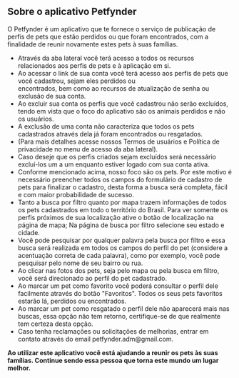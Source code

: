 <h2>Sobre o aplicativo Petfynder</h2>
<h7>O Petfynder é um aplicativo que te fornece o serviço de publicação de perfis de pets que estão
perdidos ou que foram encontrados, com a finalidade de reunir novamente estes pets à suas famílias.</h7>
<ul>
<li>Através da aba lateral você terá acesso a todos os recursos relacionados aos perfis de pets e à aplicação em si.</li>
<li>Ao acessar o link de sua conta você terá acesso aos perfis de pets que você cadastrou, sejam eles perdidos ou</li>
encontrados, bem como ao recursos de atualização de senha ou exclusão de sua conta.
<li>Ao excluir sua conta os perfis que você cadastrou não serão excluídos, tendo em vista que o foco do
aplicativo são os animais perdidos e não os usuários.</li>
<li>A exclusão de uma conta não caracteriza que todos os
pets cadastrados através dela já foram encontrados ou resgatados.</li>
<li>(Para mais detalhes acesse nossos
Termos de usuários e Política de privacidade no menu de acesso da aba lateral).</li>
<li>Caso deseje que os perfis criados sejam excluídos será necessário excluí-los um a um enquanto estiver logado
com sua conta ativa.</li>
<li>Conforme mencionado acima, nosso foco são os pets. Por este motivo é necessário preencher todos os campos
do formulário de cadastro de pets para finalizar o cadastro, desta forma a busca será completa, fácil e
com maior probabilidade de sucesso.</li>
<li>Tanto a busca por filtro quanto por mapa trazem informações de todos os pets cadastrados em todo o território
do Brasil. Para ver somente os perfis próximos de sua localização ative o botão de localização na página de mapa;
Na página de busca por filtro selecione seu estado e cidade.</li>
<li>Você pode pesquisar por qualquer palavra pela busca por filtro e essa busca será realizada em todos os campos
do perfil do pet (considere a acentuação correta de cada palavra), como por exemplo, você pode pesquisar
pelo nome de seu bairro ou rua.</li>
<li>Ao clicar nas fotos dos pets, seja pelo mapa ou pela busca em filtro, você será direcionado ao perfil
do pet cadastrado.</li>
<li>Ao marcar um pet como favorito você poderá consultar o perfil dele facilmente através do botão "Favoritos".
Todos os seus pets favoritos estarão lá, perdidos ou encontrados.</li>
<li>Ao marcar um pet como resgatado o perfil dele não aparecerá mais nas buscas, essa opção não tem retorno,
certifique-se de que realmente tem certeza desta opção.</li>
<li>Caso tenha reclamações ou solicitações de melhorias, entrar em contato através do email petfynder.adm@gmail.com.</li>
</ul>
<strong>Ao utilizar este aplicativo você está ajudando a reunir os pets às suas famílias.
Continue sendo essa pessoa que torna este mundo um lugar melhor.</strong>
